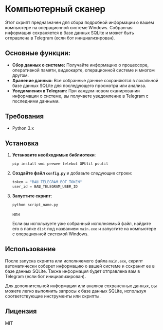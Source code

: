 
# Компьютерный сканер

Этот скрипт предназначен для сбора подробной информации о вашем компьютере на операционной системе Windows. Собранная информация сохраняется в базе данных SQLite и может быть отправлена в Telegram (если бот инициализирован).

## Основные функции:

- **Сбор данных о системе:** Получайте информацию о процессоре, оперативной памяти, видеокарте, операционной системе и многом другом.
- **Хранение данных:** Все собранные данные сохраняются в локальной базе данных SQLite для последующего просмотра или анализа.
- **Уведомления в Telegram:** При каждом новом сканировании информации о системе, вы получаете уведомление в Telegram с последними данными.

## Требования

- Python 3.x

## Установка

1. **Установите необходимые библиотеки**:

    ```bash
    pip install wmi peewee telebot GPUtil psutil
    ```

2. **Создайте файл `config.py`** и добавьте следующие строки:

    ```python
    token = "ВАШ_TELEGRAM_BOT_TOKEN"
    user_id = ВАШ_TELEGRAM_USER_ID
    ```

3. **Запустите скрипт**:

    ```bash
    python script_name.py
    ```

    или

    Если вы используете уже собранный исполняемый файл, найдите его в папке `dist` под названием `main.exe` и запустите на компьютере с операционной системой Windows.

## Использование

После запуска скрипта или исполняемого файла `main.exe`, скрипт автоматически соберет информацию о вашей системе и сохранит ее в базе данных SQLite. Также информация будет отправлена вам в Telegram (если бот инициализирован).

Для дополнительной информации или анализа сохраненных данных, вы можете легко выполнить запросы к базе данных SQLite, используя соответствующие инструменты или скрипты.

## Лицензия

MIT
